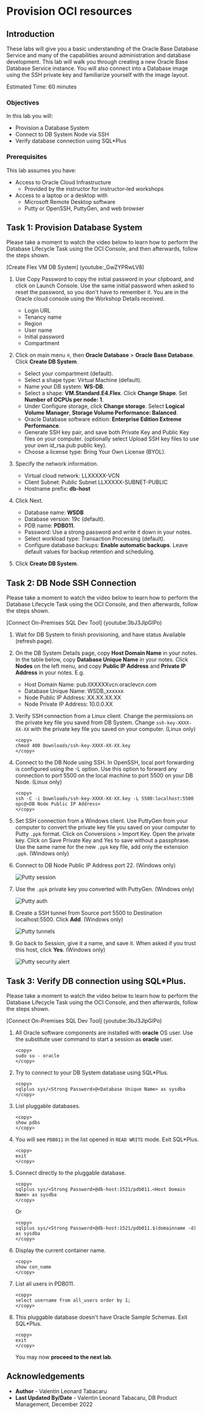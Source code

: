 # Provision OCI resources

## Introduction

These labs will give you a basic understanding of the Oracle Base Database Service and many of the capabilities around administration and database development. This lab will walk you through creating a new Oracle Base Database Service instance. You will also connect into a Database image using the SSH private key and familiarize yourself with the image layout.

Estimated Time: 60 minutes

### Objectives

In this lab you will:
* Provision a Database System
* Connect to DB System Node via SSH
* Verify database connection using SQL*Plus

### Prerequisites

This lab assumes you have:
* Access to Oracle Cloud Infrastructure
    * Provided by the instructor for instructor-led workshops
* Access to a laptop or a desktop with
    * Microsoft Remote Desktop software
    * Putty or OpenSSH, PuttyGen, and web browser

## Task 1: Provision Database System

Please take a moment to watch the video below to learn how to perform the Database Lifecycle Task using the OCI Console, and then afterwards, follow the steps shown.

[Create Flex VM DB System] (youtube:_GwZYPRwLV8)

1. Use Copy Password to copy the initial password in your clipboard, and click on Launch Console. Use the same initial password when asked to reset the password, so you don't have to remember it. You are in the Oracle cloud console using the Workshop Details received.

    - Login URL 	
    - Tenancy name
    - Region
    - User name
    - Initial password
    - Compartment

2. Click on main menu ≡, then **Oracle Database** > **Oracle Base Database**. Click **Create DB System**.

    - Select your compartment (default).
    - Select a shape type: Virtual Machine (default).
    - Name your DB system: **WS-DB**.
    - Select a shape: **VM.Standard.E4.Flex**. Click **Change Shape**. Set **Number of OCPUs per node: 1**.
    - Under Configure storage, click **Change storage**. Select **Logical Volume Manager**, **Storage Volume Performance: Balanced**.
    - Oracle Database software edition: **Enterprise Edition Extreme Performance**.
    - Generate SSH key pair, and save both Private Key and Public Key files on your computer. (optionally select Upload SSH key files to use your own id_rsa.pub public key).
    - Choose a license type: Bring Your Own License (BYOL).

2. Specify the network information.

    - Virtual cloud network: LLXXXXX-VCN
    - Client Subnet: Public Subnet LLXXXXX-SUBNET-PUBLIC
    - Hostname prefix: **db-host**

3. Click Next.

    - Database name: **WSDB**
    - Database version: 19c (default).
    - PDB name: **PDB011**.
    - Password: Use a strong password and write it down in your notes.
    - Select workload type: Transaction Processing (default).
    - Configure database backups: **Enable automatic backups**. Leave default values for backup retention and scheduling.

4. Click **Create DB System**.


## Task 2: DB Node SSH Connection

Please take a moment to watch the video below to learn how to perform the Database Lifecycle Task using the OCI Console, and then afterwards, follow the steps shown.

[Connect On-Premises SQL Dev Tool] (youtube:3bJ3JlpGlPo)

1. Wait for DB System to finish provisioning, and have status Available (refresh page).

2. On the DB System Details page, copy **Host Domain Name** in your notes. In the table below, copy **Database Unique Name** in your notes. Click **Nodes** on the left menu, and copy **Public IP Address** and **Private IP Address** in your notes. E.g.
    - Host Domain Name: pub.llXXXXXvcn.oraclevcn.com
    - Database Unique Name: WSDB_xxxxxx
    - Node Public IP Address: XX.XX.XX.XX
    - Node Private IP Address: 10.0.0.XX

3. Verify SSH connection from a Linux client. Change the permissions on the private key file you saved from DB System. Change `ssh-key-XXXX-XX-XX` with the private key file you saved on your computer. (Linux only)

    ````
    <copy>
    chmod 400 Downloads/ssh-key-XXXX-XX-XX.key
    </copy>
    ````

4. Connect to the DB Node using SSH. In OpenSSH, local port forwarding is configured using the -L option. Use this option to forward any connection to port 5500 on the local machine to port 5500 on your DB Node.  (Linux only)

    ````
    <copy>
    ssh -C -i Downloads/ssh-key-XXXX-XX-XX.key -L 5500:localhost:5500 opc@<DB Node Public IP Address>
    </copy>
    ````

5. Set SSH connection from a Windows client. Use PuttyGen from your computer to convert the private key file you saved on your computer to Putty `.ppk` format. Click on Conversions > Import Key. Open the private key. Click on Save Private Key and Yes to save without a passphrase. Use the same name for the new `.ppk` key file, add only the extension `.ppk`. (Windows only)

6. Connect to DB Node Public IP Address port 22. (Windows only)

    ![Putty session](./images/putty-session.png "")

7. Use the `.ppk` private key you converted with PuttyGen. (Windows only)

    ![Putty auth](./images/putty-auth.png "")

8. Create a SSH tunnel from Source port 5500 to Destination localhost:5500. Click **Add**. (Windows only)

    ![Putty tunnels](./images/putty-tunnels.png "")

9. Go back to Session, give it a name, and save it. When asked if you trust this host, click **Yes**. (Windows only)

    ![Putty security alert](./images/putty-security-alert.png "")


## Task 3: Verify DB connection using SQL*Plus.

Please take a moment to watch the video below to learn how to perform the Database Lifecycle Task using the OCI Console, and then afterwards, follow the steps shown.

[Connect On-Premises SQL Dev Tool] (youtube:3bJ3JlpGlPo)

1. All Oracle software components are installed with **oracle** OS user. Use the substitute user command to start a session as **oracle** user.

    ````
    <copy>
    sudo su - oracle
    </copy>
    ````

2. Try to connect to your DB System database using SQL*Plus.

    ````
    <copy>
    sqlplus sys/<Strong Password>@<Database Unique Name> as sysdba
    </copy>
    ````

3. List pluggable databases.

    ````
    <copy>
    show pdbs
    </copy>
    ````

4. You will see `PDB011` in the list opened in `READ WRITE` mode. Exit SQL*Plus.

    ````
    <copy>
    exit
    </copy>
    ````

5. Connect directly to the pluggable database.

    ````
    <copy>
    sqlplus sys/<Strong Password>@db-host:1521/pdb011.<Host Domain Name> as sysdba
    </copy>
    ````

    Or

    ````
    <copy>
    sqlplus sys/<Strong Password>@db-host:1521/pdb011.$(domainname -d) as sysdba
    </copy>
    ````

6. Display the current container name.

    ````
    <copy>
    show con_name
    </copy>
    ````

7. List all users in PDB011.

    ````
    <copy>
    select username from all_users order by 1;
    </copy>
    ````

8. This pluggable database doesn't have Oracle Sample Schemas. Exit SQL*Plus.

    ````
    <copy>
    exit
    </copy>
    ````

    You may now **proceed to the next lab**.

## Acknowledgements

- **Author** - Valentin Leonard Tabacaru
- **Last Updated By/Date** - Valentin Leonard Tabacaru, DB Product Management, December 2022
